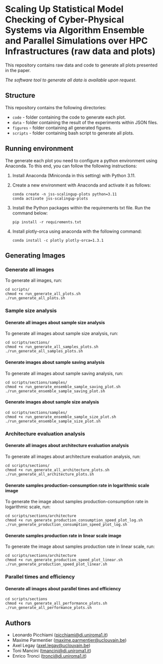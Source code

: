 # Scaling Up Statistical Model Checking of Cyber-Physical Systems via Algorithm Ensemble and Parallel Simulations over HPC Infrastructures (raw data and plots) #

This repository contains raw data and code to generate all plots presented in the paper. 

*The software tool to generate all data is available upon request*.

## Structure 

This repository contains the following directories:

* `code` - folder containing the code to generate each plot.
* `data` - folder containing the result of the experiments within JSON files.
* `figures` - folder containing all generated figures. 
* `scripts` - folder containing bash script to generate all plots.


## Running environment ##

The generate each plot you need to configure a python environment using Anaconda. To this end, you can follow the following instructions:

1. Install Anaconda (Miniconda in this setting) with Python 3.11.

2. Create a new environment with Anaconda and activate it as follows:
   ```
   conda create -n jss-scalingup-plots python=3.11
   conda activate jss-scalingup-plots
   ```

2. Install the Python packages within the requirements txt file. Run the command below:
    
    ```
    pip install -r requirements.txt
    ```

3. Install plotly-orca using anaconda with the following command:
    
    ```
    conda install -c plotly plotly-orca=1.3.1
    ```




## Generating Images ##

### Generate all images ###

To generate all images, run:

```
cd scripts/
chmod +x run_generate_all_plots.sh
./run_generate_all_plots.sh
```

### Sample size analysis

#### Generate all images about sample size analysis ####

To generate all images about sample size analysis, run:

```
cd scripts/sections/
chmod +x run_generate_all_samples_plots.sh
./run_generate_all_samples_plots.sh
```

#### Generate images about sample saving analysis ####

To generate all images about sample saving analysis, run:

```
cd scripts/sections/samples/
chmod +x run_generate_ensemble_sample_saving_plot.sh
./run_generate_ensemble_sample_saving_plot.sh
```

#### Generate images about sample size analysis ####

```
cd scripts/sections/samples/
chmod +x run_generate_ensemble_sample_size_plot.sh
./run_generate_ensemble_sample_size_plot.sh
```


### Architecture evaluation analysis ###

#### Generate all images about architecture evaluation analysis ####

To generate all images about architecture evaluation analysis, run:

```
cd scripts/sections/
chmod +x run_generate_all_architecture_plots.sh
./run_generate_all_architecture_plots.sh
```

#### Generate samples production-consumption rate in logarithmic scale image ####

To generate the image about samples production-consumption rate in logarithmic scale, run:

```
cd scripts/sections/architecture
chmod +x run_generate_production_consumption_speed_plot_log.sh
./run_generate_production_consumption_speed_plot_log.sh
```

#### Generate samples production rate in linear scale image ####

To generate the image about samples production rate in linear scale, run:

```
cd scripts/sections/architecture
chmod +x run_generate_production_speed_plot_linear.sh
./run_generate_production_speed_plot_linear.sh
```


### Parallel times and efficiency ###

#### Generate all images about parallel times and efficiency ####

```
cd scripts/sections
chmod +x run_generate_all_performance_plots.sh
./run_generate_all_performance_plots.sh
```

## Authors ##

* Leonardo Picchiami ([picchiami@di.uniroma1.it](picchiami@di.uniroma1.it)) 
* Maxime Parmentier ([maxime.parmentier@uclouvain.be](maxime.parmentier@uclouvain.be))
* Axel Legay        ([axel.legay@uclouvain.be](axel.legay@uclouvain.be))
* Toni Mancini      ([tmancini@di.uniroma1.it](tmancini@di.uniroma1.it))
* Enrico Tronci     ([tronci@di.uniroma1.it](troncidi.uniroma1.it))